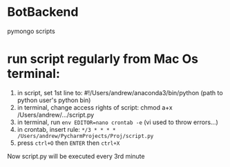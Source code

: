 # BotBackend
pymongo scripts


# run script regularly from Mac Os terminal:

1. in script, set 1st line to: #!/Users/andrew/anaconda3/bin/python (path to python user's python bin)
2. in terminal, change access rights of script: chmod a+x /Users/andrew/.../script.py
3. in terminal, run `env EDITOR=nano crontab -e` (vi used to throw errors...)
4. in crontab, insert rule: `*/3 * * * * /Users/andrew/PycharmProjects/Proj/script.py`
5. press `ctrl+O` then `ENTER` then `ctrl+X`
  
Now script.py will be executed every 3rd minute
